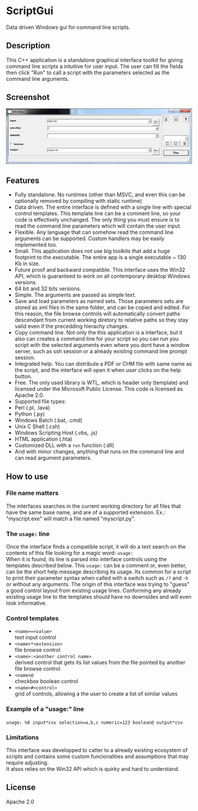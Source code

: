 # ScriptGui
Data driven Windows gui for command line scripts.

## Description
This C++ application is a standalone graphical interface toolkit for giving command line scripts a intuitive for user input. The user can fill the fields then click "Run" to call a script with the parameters selected as the command line arguments.

## Screenshot
![screenshot](https://github.com/pemn/ScriptGui/blob/master/assets/screenshot1.png)

## Features
- Fully standalone. No runtimes (other than MSVC, and even this can be optionally removed by compiling with static runtime)
- Data driven. The entire interface is defined with a single line with special control templates. This template line can be a comment line, so your code is effectively unchanged. The only thing you must ensure is to read the command line parameters which will contain the user input.
- Flexible. Any language that can somehow read the command line arguments can be supported. Custom handlers may be easily implemented too.
- Small. This application does not use big toolkits that add a huge footprint to the executable. The entire app is a single executable ~ 130 Kb in size.
- Future proof and backward compatible. This interface uses the Win32 API, which is guaranteed to work on all contemporary desktop Windows versions.
- 64 bit and 32 bits versions.
- Simple. The arguments are passed as simple text.
- Save and load parameters as named sets. Those parameters sets are stored as xml files in the same folder, and can be copied and edited. For this reason, the file browse controls will automatically convert paths descendant from current working diretory to relative paths so they stay valid even if the precedding hierachy changes.
- Copy command line. Not only the this application is a interface, but it also can creates a command line for your script so you can run you script with the selected arguments even where you dont have a window server, such as ssh session or a already existing command line prompt session.
- Integrated help. You can distribute a PDF or CHM file with same name as the script, and the interface will open it when user clicks on the help button.
- Free. The only used library is WTL, which is header only (template) and licensed under the Microsoft Public License.  This code is licensed as Apache 2.0.
- Supported file types:
 - Perl (.pl, .lava)
 - Python (.py)
 - Windows Batch (.bat, .cmd)
 - Unix C Shell (.csh)
 - Windows Scripting Host (.vbs, .js)
 - HTML application (.hta)
 - Customized DLL with a `run` function (.dll)
 - And with minor changes, anything that runs on the command line and can read argument parameters.

## How to use
### File name matters
The interfaces searches in the current working directory for all files that have the same base name, and are of a supported extension.
Ex.: "myscript.exe" will match a file named "myscript.py".

### The `usage:` line
Once the interface finds a compatible script, it will do a text search on the contents of this file looking for a magic word: `usage:`  
When it is found, its line is parsed into interface controls using the templates described below. This `usage:` can be a comment or, even better, can be the short help message describing its usage. Its common for a script to print their parameter syntax when called with a switch such as `/?` and `-h` or without any arguments. The origin of this interface was trying to "guess" a good control layout from existing usage lines. Conforming any already existing usage line to the templates should have no downsides and will even look informative.

### Control templates
- `<name>=<value>`  
text input control
- `<name>*<extension>`  
file browse control
- `<name>:<another control name>`  
derived control that gets its list values from the file pointed by another file browse control
- `<name>@`  
checkbox boolean control
- `<name>#<control>`  
grid of controls, allowing a the user to create a list of similar values

### Example of a "usage:" line
`usage: %0 input*csv selection=a,b,c numeric=123 boolean@ output*csv`  

### Limitations
This interface was developped to catter to a already existing ecosystem of scripts and contains some custom funcionalities and assumptions that may require adjusting.  
It alsos relies on the Win32 API which is quirky and hard to understand.  

## License
Apache 2.0

